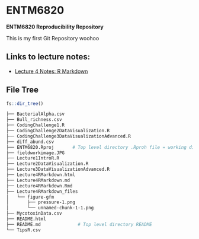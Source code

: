 # ENTM6820

**ENTM6820 Reproducibility Repository**

This is my first Git Repository woohoo

## Links to lecture notes: 
- [Lecture 4 Notes: R Markdown](Lecture4RMarkdown.md)

## File Tree
```r
fs::dir_tree()
```

``` bash
├── BacterialAlpha.csv
├── Bull_richness.csv
├── CodingChallenge1.R
├── CodingChallenge2DataVisualization.R
├── CodingChallenge3DataVisualizationAdvanced.R
├── diff_abund.csv
├── ENTM6820.Rproj       # Top level directory .Rproh file = working directory
├── fieldworkimage.JPG
├── Lecture1IntroR.R
├── Lecture2DataVisualization.R
├── Lecture3DataVisualizationAdvanced.R
├── Lecture4RMarkdown.html
├── Lecture4RMarkdown.md
├── Lecture4RMarkdown.Rmd
├── Lecture4RMarkdown_files
│   └── figure-gfm
│       ├── pressure-1.png
│       └── unnamed-chunk-1-1.png
├── MycotoxinData.csv
├── README.html
├── README.md              # Top level directory README
└── TipsR.csv       
```
